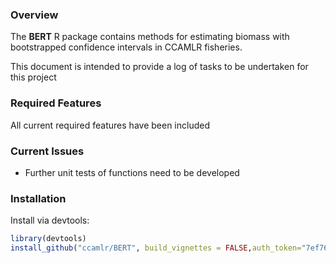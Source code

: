 ### Overview

The **BERT** R package contains methods for estimating biomass with
bootstrapped confidence intervals in CCAMLR fisheries.

This document is intended to provide a log of tasks to be undertaken for this
project

### Required Features

All current required features have been included

### Current Issues

* Further unit tests of functions need to be developed 



### Installation

Install via devtools:

```R
library(devtools)
install_github("ccamlr/BERT", build_vignettes = FALSE,auth_token="7ef7614738c2b3463fc791d4f22a719d61be35fa")
```
